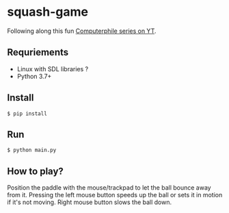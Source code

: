 # squash-game

Following along this fun [Computerphile series on YT](https://www.youtube.com/playlist?list=PLzH6n4zXuckoUWpzSEpQNW6I8rXIzyi8w).

## Requriements

* Linux with SDL libraries ?
* Python 3.7+

## Install

    $ pip install

## Run

    $ python main.py

## How to play?

Position the paddle with the mouse/trackpad to let the ball bounce away from it. Pressing the left mouse button speeds up the ball or sets it in motion if it's not moving. Right mouse button slows the ball down.
